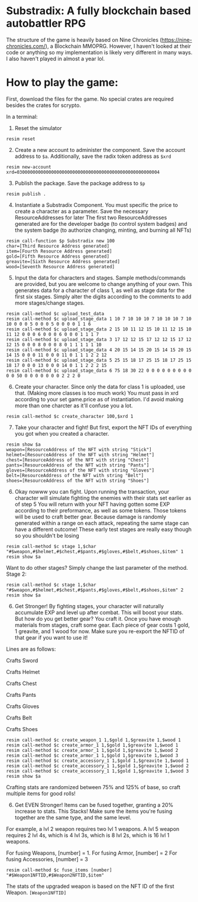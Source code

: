 # Substradix: A fully blockchain based autobattler RPG
The structure of the game is heavily based on Nine Chronicles (https://nine-chronicles.com/), a Blockchain MMOPRG. 
However, I haven't looked at their code or anything so my implementation is likely very different in many ways. I also haven't played in almost a year lol.

# How to play the game:

First, download the files for the game. No special crates are required besides the crates for scrypto. 

In a terminal:

1. Reset the simulator
```
resim reset
```
2. Create a new account to administer the component. Save the account address to `$a`. Additionally, save the radix token address as `$xrd`
```
resim new-account
xrd=030000000000000000000000000000000000000000000000000004
```
3. Publish the package. Save the package address to `$p`
```
resim publish .
```
4. Instantiate a Substradix Component. You must specific the price to create a character as a parameter.
  Save the necessary ResourceAddresses for later 
  The first two ResourceAddresses generated are for the developer badge (to control system badges)
  and the system badge (to authorize changing, minting, and burning all NFTs)
```
resim call-function $p Substradix new 100
char=[Third Resource Address generated]
item=[Fourth Resource Address generated]
gold=[Fifth Resource Address generated]
greavite=[Sixth Resource Address generated]
wood=[Seventh Resource Address generated]
```
5. Input the data for characters and stages. Sample methods/commands are provided, but you are welcome to change anything of your own.
This generates data for a character of class 1, as well as stage data for the first six stages. Simply alter the digits according to the comments to add more stages/change stages.
```
resim call-method $c upload_test_data
resim call-method $c upload_stage_data 1 10 7 10 10 10 7 10 10 10 7 10 10 0 0 0 5 0 0 0 5 0 0 0 0 1 1 6
resim call-method $c upload_stage_data 2 15 10 11 12 15 10 11 12 15 10 11 12 0 0 0 6 0 0 0 6 0 0 0 1 1 1 7
resim call-method $c upload_stage_data 3 17 12 12 15 17 12 12 15 17 12 12 15 0 0 0 8 0 0 0 8 0 1 1 1 1 1 10
resim call-method $c upload_stage_data 4 20 15 14 15 20 15 14 15 20 15 14 15 0 0 0 11 0 0 0 11 0 1 1 1 2 2 12
resim call-method $c upload_stage_data 5 25 15 18 17 25 15 18 17 25 15 18 17 0 0 0 13 0 0 0 14 0 1 1 2 2 2 15
resim call-method $c upload_stage_data 6 75 18 30 22 0 0 0 0 0 0 0 0 0 0 0 50 0 0 0 0 0 0 0 2 2 2 0
```
6. Create your character. Since only the data for class 1 is uploaded, use that. (Making more classes is too much work)
You must pass in xrd according to your set game.price as of instantiation. I'd avoid making more than one charcter as it'll confuse you a lot.
```
resim call-method $c create_character 100,$xrd 1
```
7. Take your character and fight! But first, export the NFT IDs of everything you got when you created a character.
```
resim show $a
weapon=[ResourceAddress of the NFT with string "Stick"]
helmet=[ResourceAddress of the NFT with string "Helmet"]
chest=[ResourceAddress of the NFT with string "Chest"]
pants=[ResourceAddress of the NFT with string "Pants"]
gloves=[ResourceAddress of the NFT with string "Gloves"]
belt=[ResourceAddress of the NFT with string "Belt"]
shoes=[ResourceAddress of the NFT with string "Shoes"]
```
6. Okay nowww you can fight.
Upon running the transaction, your character will simulate fighting the enemies with their stats set earlier as of step 5
You will return with your NFT having gotten some EXP according to their preformance, as well as some tokens. Those tokens will be used to craft better gear.
Because damage is randomly generated within a range on each attack, repeating the same stage can have a different outcome!
These early test stages are really easy though so you shouldn't be losing
```
resim call-method $c stage 1,$char "#$weapon,#$helmet,#$chest,#$pants,#$gloves,#$belt,#$shoes,$item" 1
resim show $a
```
Want to do other stages? Simply change the last parameter of the method. Stage 2:
```
resim call-method $c stage 1,$char "#$weapon,#$helmet,#$chest,#$pants,#$gloves,#$belt,#$shoes,$item" 2
resim show $a
```
6. Get Stronger!
By fighting stages, your character will naturally accumulate EXP and level up after combat. This will boost your stats. But how do you get better gear?
You craft it. Once you have enough materials from stages, craft some gear.
Each piece of gear costs 1 gold, 1 greavite, and 1 wood for now.
Make sure you re-export the NFTID of that gear if you want to use it!

Lines are as follows: 

Crafts Sword

Crafts Helmet

Crafts Chest

Crafts Pants

Crafts Gloves

Crafts Belt

Crafts Shoes

```
resim call-method $c create_weapon_1 1,$gold 1,$greavite 1,$wood 1
resim call-method $c create_armor_1 1,$gold 1,$greavite 1,$wood 1
resim call-method $c create_armor_1 1,$gold 1,$greavite 1,$wood 2
resim call-method $c create_armor_1 1,$gold 1,$greavite 1,$wood 3
resim call-method $c create_accessory_1 1,$gold 1,$greavite 1,$wood 1
resim call-method $c create_accessory_1 1,$gold 1,$greavite 1,$wood 2
resim call-method $c create_accessory_1 1,$gold 1,$greavite 1,$wood 3
resim show $a
```
Crafting stats are randomized between 75% and 125% of base, so craft multiple items for good rolls!

6. Get EVEN Stronger!
Items can be fused together, granting a 20% increase to stats. This Stacks! Make sure the items you're fusing together are the same type, and the same level.

For example, a lvl 2 weapon requires two lvl 1 weapons. A lvl 5 weapon requires 2 lvl 4s, which is 4 lvl 3s, which is 8 lvl 2s, which is 16 lvl 1 weapons.

For fusing Weapons, [number] = 1. For fusing Armor, [number] = 2 For fusing Accessories, [number] = 3
```
resim call-method $c fuse_items [number] "#$Weapon1NFTID,#$Weapon2NFTID,$item"
```
The stats of the upgraded weapon is based on the NFT ID of the first Weapon. `[Weapon1NFTID]`
